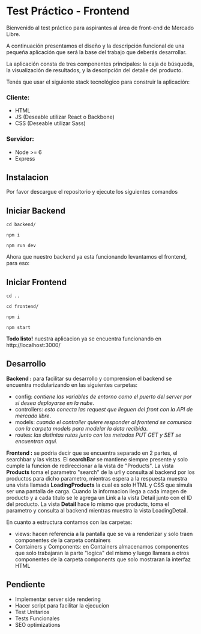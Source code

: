 # Test Práctico - Frontend

Bienvenido al test práctico para aspirantes al área de front-end de Mercado Libre.

A continuación presentamos el diseño y la descripción funcional de una pequeña aplicación que será la
base del trabajo que deberás desarrollar.

La aplicación consta de tres componentes principales: la caja de búsqueda, la visualización de
resultados, y la descripción del detalle del producto.

Tenés que usar el siguiente stack tecnológico para construir la aplicación:

### Cliente:
* HTML
* JS (Deseable utilizar React o Backbone)
* CSS (Deseable utilizar Sass)

### Servidor:
* Node >= 6
* Express

## Instalacion

Por favor descargue el repositorio y ejecute los siguientes comandos

## Iniciar Backend

```
cd backend/
```

```
npm i
```
```
npm run dev
```
Ahora que nuestro backend ya esta funcionando levantamos el frontend, para eso:

## Iniciar Frontend

```
cd ..
```
```
cd frontend/
```

```
npm i
```
```
npm start
```

**Todo listo!** nuestra aplicacion ya se encuentra funcionando en http://localhost:3000/

## Desarrollo

**Backend :** para facilitar su desarrollo y comprension el backend se encuentra modularizando en las siguientes carpetas:
* config: *contiene las variables de entorno como el puerto del server por si desea deployarse en la nube*.
* controllers: *esto conecta las request que lleguen del front con la API de mercado libre*.
* models: *cuando el controller quiere responder al frontend se comunica con la carpeta models para modelar la data recibida*.
* routes: *las distintas rutas junto con los metodos PUT GET y SET se encuentran aqui*.

**Frontend :** se podria decir que se encuentra separado en 2 partes, el searchbar y las vistas. El **searchBar** se mantiene siempre presente y solo cumple la funcion de redireccionar a la vista de "Products". La vista **Products**  toma el parametro "search" de la url y consulta al backend por los productos para dicho parametro, mientras espera a la respuesta muestra una vista llamada **LoadingProducts** la cual es solo HTML y CSS que simula ser una pantalla de carga. Cuando la informacion llega a cada imagen de producto y a cada titulo se le agrega un Link a la vista Detail junto con el ID del producto. La vista **Detail** hace lo mismo que products, toma el parametro y consulta al backend mientras muestra la vista LoadingDetail.

En cuanto a estructura contamos con las carpetas:
* views: hacen referencia a la pantalla que se va a renderizar y solo traen componentes de la carpeta containers
* Containers y Components: en Containers almacenamos componentes que solo trabajaran la parte "logica" del mismo y luego llamara a otros componentes de la carpeta components que solo mostraran la interfaz HTML

## Pendiente
* Implementar server side rendering
* Hacer script para facilitar la ejecucion
* Test Unitarios
* Tests Funcionales
* SEO optimizations
